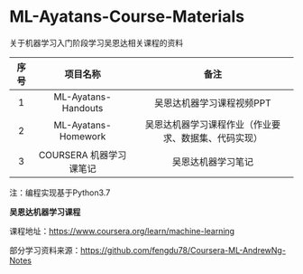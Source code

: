 # ML-Ayatans-Course-Materials
关于机器学习入门阶段学习吴恩达相关课程的资料

| 序号 |        项目名称         |                         备注                         |
| :--: | :---------------------: | :--------------------------------------------------: |
|  1   |   ML-Ayatans-Handouts   |              吴恩达机器学习课程视频PPT               |
|  2   |   ML-Ayatans-Homework   | 吴恩达机器学习课程作业（作业要求、数据集、代码实现） |
|  3   | COURSERA 机器学习课笔记 |                  吴恩达机器学习笔记                  |

注：编程实现基于Python3.7

**吴恩达机器学习课程**

课程地址：https://www.coursera.org/learn/machine-learning

部分学习资料来源：https://github.com/fengdu78/Coursera-ML-AndrewNg-Notes
